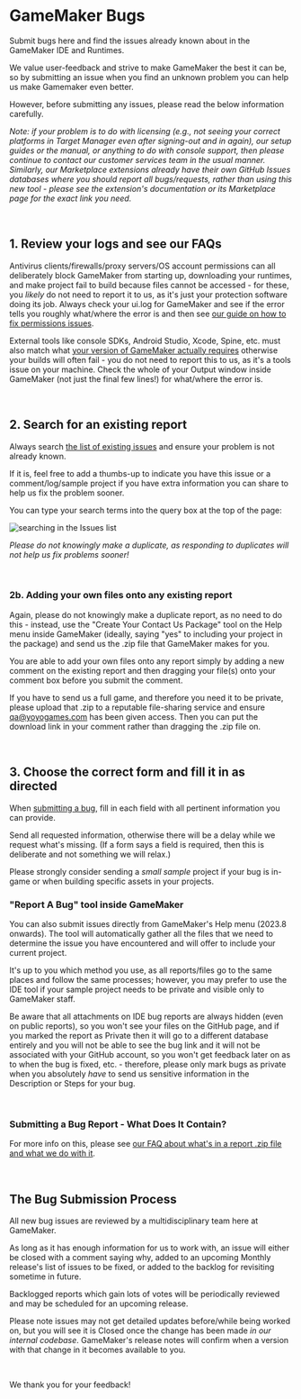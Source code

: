 # GameMaker Bugs
 
Submit bugs here and find the issues already known about in the GameMaker IDE and Runtimes.

We value user-feedback and strive to make GameMaker the best it can be, so by submitting an issue when you find an unknown problem you can help us make Gamemaker even better.

However, before submitting any issues, please read the below information carefully.

*Note: if your problem is to do with licensing (e.g., not seeing your correct platforms in Target Manager even after signing-out and in again), our setup guides or the manual, or anything to do with console support, then please continue to contact our customer services team in the usual manner. Similarly, our Marketplace extensions already have their own GitHub Issues databases where you should report all bugs/requests, rather than using this new tool - please see the extension's documentation or its Marketplace page for the exact link you need.*

<br />

## 1. Review your logs and see our FAQs

Antivirus clients/firewalls/proxy servers/OS account permissions can all deliberately block GameMaker from starting up, downloading your runtimes, and make project fail to build because files cannot be accessed - for these, you *likely* do not need to report it to us, as it's just your protection software doing its job. Always check your ui.log for GameMaker and see if the error tells you roughly what/where the error is and then see [our guide on how to fix permissions issues](https://help.yoyogames.com/hc/en-us/articles/360022953052).

External tools like console SDKs, Android Studio, Xcode, Spine, etc. must also match what [your version of GameMaker actually requires](https://help.yoyogames.com/hc/en-us/articles/227860547) otherwise your builds will often fail - you do not need to report this to us, as it's a tools issue on your machine. Check the whole of your Output window inside GameMaker (not just the final few lines!) for what/where the error is.

<br />

## 2. Search for an existing report

Always search [the list of existing issues](https://github.com/YoYoGames/GameMaker-Bugs/issues) and ensure your problem is not already known.

If it is, feel free to add a thumbs-up to indicate you have this issue or a comment/log/sample project if you have extra information you can share to help us fix the problem sooner.

You can type your search terms into the query box at the top of the page:

![searching in the Issues list](https://github.com/YoYoGames/GameMaker-Bugs/assets/15669932/4a86d410-b432-45fc-8b67-d9aecc6895a0)

*Please do not knowingly make a duplicate, as responding to duplicates will not help us fix problems sooner!*

<br />

### 2b. Adding your own files onto any existing report

Again, please do not knowingly make a duplicate report, as no need to do this - instead, use the "Create Your Contact Us Package" tool on the Help menu inside GameMaker (ideally, saying "yes" to including your project in the package) and send us the .zip file that GameMaker makes for you.

You are able to add your own files onto any report simply by adding a new comment on the existing report and then dragging your file(s) onto your comment box before you submit the comment.

If you have to send us a full game, and therefore you need it to be private, please upload that .zip to a reputable file-sharing service and ensure qa@yoyogames.com has been given access. Then you can put the download link in your comment rather than dragging the .zip file on.

<br />

## 3. Choose the correct form and fill it in as directed

When [submitting a bug](https://github.com/YoYoGames/GameMaker-Bugs/issues/new/choose), fill in each field with all pertinent information you can provide.

Send all requested information, otherwise there will be a delay while we request what's missing. (If a form says a field is required, then this is deliberate and not something we will relax.)

Please strongly consider sending a *small sample* project if your bug is in-game or when building specific assets in your projects.

### "Report A Bug" tool inside GameMaker

You can also submit issues directly from GameMaker's Help menu (2023.8 onwards). The tool will automatically gather all the files that we need to determine the issue you have encountered and will offer to include your current project.

It's up to you which method you use, as all reports/files go to the same places and follow the same processes; however, you may prefer to use the IDE tool if your sample project needs to be private and visible only to GameMaker staff.

Be aware that all attachments on IDE bug reports are always hidden (even on public reports), so you won't see your files on the GitHub page, and if you marked the report as Private then it will go to a different database entirely and you will not be able to see the bug link and it will not be associated with your GitHub account, so you won't get feedback later on as to when the bug is fixed, etc. - therefore, please only mark bugs as private when you absolutely *have* to send us sensitive information in the Description or Steps for your bug.

<br />

### Submitting a Bug Report - What Does It Contain?

For more info on this, please see [our FAQ about what's in a report .zip file and what we do with it](https://help.yoyogames.com/hc/en-us/articles/13150754375453).

<br />

## The Bug Submission Process 

All new bug issues are reviewed by a multidisciplinary team here at GameMaker.

As long as it has enough information for us to work with, an issue will either be closed with a comment saying why, added to an upcoming Monthly release's list of issues to be fixed, or added to the backlog for revisiting sometime in future.

Backlogged reports which gain lots of votes will be periodically reviewed and may be scheduled for an upcoming release.

Please note issues may not get detailed updates before/while being worked on, but you will see it is Closed once the change has been made *in our internal codebase*. GameMaker's release notes will confirm when a version with that change in it becomes available to you.

<br />

We thank you for your feedback!
